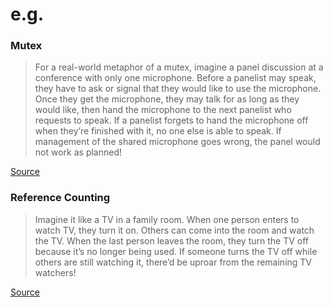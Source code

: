 # e.g.

### Mutex

> For a real-world metaphor of a mutex, imagine a panel discussion at a conference with only one microphone. Before a panelist may speak, they have to ask or signal that they would like to use the microphone. Once they get the microphone, they may talk for as long as they would like, then hand the microphone to the next panelist who requests to speak. If a panelist forgets to hand the microphone off when they’re finished with it, no one else is able to speak. If management of the shared microphone goes wrong, the panel would not work as planned!

[Source](https://doc.rust-lang.org/book/second-edition/ch16-03-shared-state.html#mutexes-allow-access-to-data-from-one-thread-at-a-time)

### Reference Counting

> Imagine it like a TV in a family room. When one person enters to watch TV, they turn it on. Others can come into the room and watch the TV. When the last person leaves the room, they turn the TV off because it’s no longer being used. If someone turns the TV off while others are still watching it, there’d be uproar from the remaining TV watchers!

[Source](https://doc.rust-lang.org/book/second-edition/ch15-04-rc.html)
